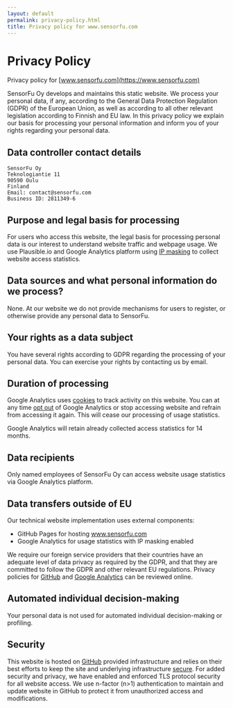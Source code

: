 ```yaml
---
layout: default
permalink: privacy-policy.html
title: Privacy policy for www.sensorfu.com
---
```


# Privacy Policy

Privacy policy for [www.sensorfu.com](https://www.sensorfu.com)

SensorFu Oy develops and maintains this static website. We process your personal
data, if any, according to the General Data Protection Regulation (GDPR) of the
European Union, as well as according to all other relevant legislation according
to Finnish and EU law. In this privacy policy we explain our basis for
processing your personal information and inform you of your rights regarding
your personal data.


## Data controller contact details

```
SensorFu Oy
Teknologiantie 11
90590 Oulu
Finland
Email: contact@sensorfu.com
Business ID: 2811349-6
```

## Purpose and legal basis for processing

For users who access this website, the legal basis for processing personal data
is our interest to understand website traffic and webpage usage. We use Plausible.io and Google
Analytics platform using [IP
masking](https://developers.google.com/analytics/devguides/collection/gtagjs/ip-anonymization)
to collect website access statistics.


## Data sources and what personal information do we process?

None. At our website we do not provide mechanisms for users to register, or
otherwise provide any personal data to SensorFu.

## Your rights as a data subject

You have several rights according to GDPR regarding the processing of your
personal data. You can exercise your rights by contacting us by email.


## Duration of processing

Google Analytics uses
[cookies](https://developers.google.com/analytics/devguides/collection/analyticsjs/cookie-usage)
to track activity on this website. You can at any time [opt
out](https://tools.google.com/dlpage/gaoptout) of Google Analytics or stop
accessing website and refrain from accessing it again. This will cease our
processing of usage statistics.

Google Analytics will retain already collected access statistics for 14 months.


## Data recipients

Only named employees of SensorFu Oy can access website usage statistics via
Google Analytics platform.

## Data transfers outside of EU

Our technical website implementation uses external components:

* GitHub Pages for hosting www.sensorfu.com
* Google Analytics for usage statistics with IP masking enabled

We require our foreign service providers that their countries have an adequate
level of data privacy as required by the GDPR, and that they are committed to
follow the GDPR and other relevant EU regulations. Privacy policies for
[GitHub](https://help.github.com/articles/github-privacy-statement/) and [Google
Analytics](https://support.google.com/analytics/answer/6004245) can be reviewed
online.

## Automated individual decision-making

Your personal data is not used for automated individual decision-making or
profiling.

## Security

This website is hosted on [GitHub](https://pages.github.com/) provided
infrastructure and relies on their best efforts to keep the site and underlying
infrastructure [secure](https://help.github.com/articles/github-security/). For
added security and privacy, we have enabled and enforced TLS protocol security
for all website access. We use n-factor (n>1) authentication to maintain and
update website in GitHub to protect it from unauthorized access and
modifications.
